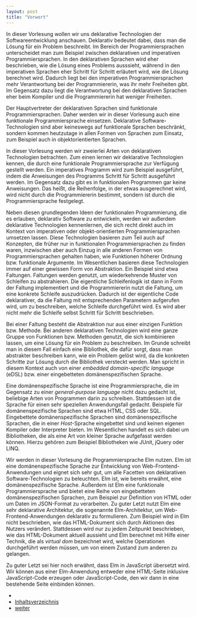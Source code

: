 ```yaml
---
layout: post
title: "Vorwort"
---
```


In dieser Vorlesung wollen wir uns deklarative Technologien der
Softwareentwicklung anschauen. Deklarativ bedeutet dabei, dass man die
Lösung für ein Problem beschreibt. Im Bereich der Programmiersprachen
unterscheidet man zum Beispiel zwischen deklarativen und imperativen
Programmiersprachen. In den deklarativen Sprachen wird eher beschrieben,
wie die Lösung eines Problems ausssieht, während in den imperativen
Sprachen eher Schritt für Schritt erläutert wird, wie die Lösung
berechnet wird. Dadurch liegt bei den imperativen Programmiersprachen
mehr Verantwortung bei der Programmiererin, was ihr mehr Freiheiten
gibt. Im Gegensatz dazu liegt die Verantwortung bei den deklarativen
Sprachen eher beim Kompiler und die Programmiererin hat weniger
Freiheiten.

Der Hauptvertreter der deklarativen Sprachen sind funktionale
Programmiersprachen. Daher werden wir in dieser Vorlesung auch eine
funktionale Programmiersprache einsetzen. Deklarative
Software-Technologien sind aber keineswegs auf funktionale Sprachen
beschränkt, sondern kommen heutzutage in allen Formen von Sprachen zum
Einsatz, zum Beispiel auch in objektorientierten Sprachen.

In dieser Vorlesung werden wir zweierlei Arten von deklarativen
Technologien betrachten. Zum einen lernen wir deklarative Technologien
kennen, die durch eine funktionale Programmiersprache zur Verfügung
gestellt werden. Ein imperatives Programm wird zum Beispiel ausgeführt,
indem die Anweisungen des Programms Schritt für Schritt ausgeführt
werden. Im Gegensatz dazu gibt es in funktionalen Programmen gar keine
Anweisungen. Das heißt, die Reihenfolge, in der etwas ausgerechnet wird,
wird nicht durch die Programmiererin bestimmt, sondern ist durch die
Programmiersprache festgelegt.

Neben diesen grundlegenden Ideen der funktionalen Programmierung, die es
erlauben, deklarativ Software zu entwickeln, werden wir außerdem
deklarative Technologien kennenlernen, die sich recht direkt auch im
Kontext von imperativen oder objekt-orientierten Programmiersprachen
umsetzen lassen. Diese Technologien basieren zum Teil auch auf
Konzepten, die früher nur in funktionalen Programmiersprachen zu finden
waren, inzwischen aber auch Einzug in alle anderen Formen von
Programmiersprachen gehalten haben, wie Funktionen höherer Ordnung bzw.
funktionale Argumente. Im Wesentlichen basieren diese Technologien immer
auf einer gewissen Form von Abstraktion. Ein Beispiel sind etwa
Faltungen. Faltungen werden genutzt, um wiederkehrende Muster von
Schleifen zu abstrahieren. Die eigentliche Schleifenlogik ist dann in
Form der Faltung implementiert und die Programmiererin nutzt die
Faltung, um eine konkrete Schleife auszudrücken. Dadurch ist der
eigentliche Code deklarativer, da die Faltung mit entsprechenden
Parametern aufgerufen wird, um zu beschreiben, welche Schleife
durchgeführt wird. Es wird aber nicht mehr die Schleife selbst Schritt
für Schritt beschrieben.

Bei einer Faltung besteht die Abstraktion nur aus einer einzigen
Funktion bzw. Methode. Bei anderen deklarativen Technologien wird eine
ganze Gruppe von Funktionen bzw. Methoden genutzt, die sich kombinieren
lassen, um eine Lösung für ein Problem zu beschreiben. Im Grunde
schreibt man in diesem Fall einfach eine Bibliothek, die dafür sorgt,
dass man abstrakter beschreiben kann, wie ein Problem gelöst wird, da
die konkreten Schritte zur Lösung durch die Bibliothek versteckt werden.
Man spricht in diesem Kontext auch von einer *embedded domain-specific
language* (eDSL) bzw. einer eingebetteten domänenspezifischen Sprache.

Eine domänenspezifische Sprache ist eine Programmiersprache, die im
Gegensatz zu einer *general-purpose language* nicht dazu gedacht ist,
beliebige Arten von Programmen darin zu schreiben. Stattdessen ist die
Sprache für einen sehr speziellen Anwendungsfall gedacht. Beispiele für
domänenspezifische Sprachen sind etwa HTML, CSS oder SQL. Eingebettete
domänenspezifische Sprachen sind domänenspezifische Sprachen, die in
einer *Host*-Sprache eingebettet sind und keinen eigenen Kompiler oder
Interpreter bieten. Im Wesentlichen handelt es sich dabei um
Bibliotheken, die als eine Art von kleiner Sprache aufgefasst werden
können. Hierzu gehören zum Beispiel Bibliotheken wie JUnit, jQuery oder
LINQ.

Wir werden in dieser Vorlesung die Programmiersprache Elm nutzen. Elm
ist eine domänenspezifische Sprache zur Entwicklung von
Web-Frontend-Anwendungen und eignet sich sehr gut, um alle Facetten von
deklarativen Software-Technologien zu beleuchten. Elm ist, wie bereits
erwähnt, eine domänenspezifische Sprache. Außerdem ist Elm eine
funktionale Programmiersprache und bietet eine Reihe von eingebetteten
domänenspezifischen Sprachen, zum Beispiel zur Definition von HTML oder
um Daten im JSON-Format zu verarbeiten. Zu guter Letzt nutzt Elm eine
sehr deklarative Architektur, die sogenannte Elm-Architektur, um
Web-Frontend-Anwendungen deklarativ zu formulieren. Zum Beispiel wird in
Elm nicht beschrieben, wie das HTML-Dokument sich durch Aktionen des
Nutzers verändert. Stattdessen wird nur zu jedem Zeitpunkt beschrieben,
wie das HTML-Dokument aktuell aussieht und Elm berechnet mit Hilfe einer
Technik, die als *virtual dom* bezeichnet wird, welche Operationen
durchgeführt werden müssen, um von einem Zustand zum anderen zu
gelangen.

Zu guter Letzt sei hier noch erwähnt, dass Elm in JavaScript übersetzt
wird. Wir können aus einer Elm-Anwendung entweder eine HTML-Seite
inklusive JavaScript-Code erzeugen oder JavaScript-Code, den wir dann in
eine bestehende Seite einbinden können.

<div class="nav">
    <ul class="nav-row">
        <li class="nav-item nav-left"></li>
        <li class="nav-item nav-center"><a href="index.html">Inhaltsverzeichnis</a></li>
        <li class="nav-item nav-right"><a href="basics.html">weiter</a></li>
    </ul>
</div>